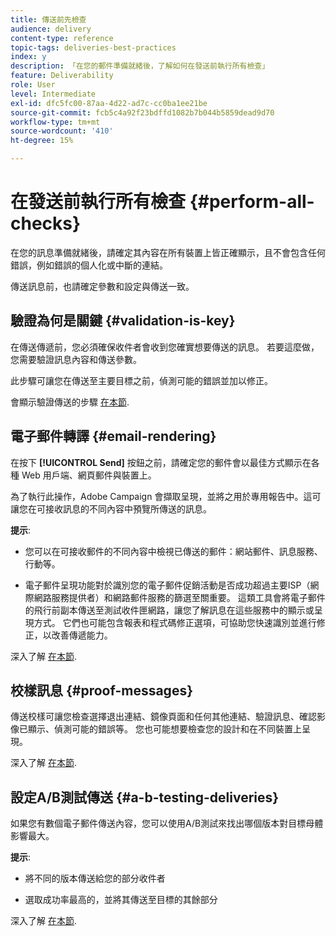 ```yaml
---
title: 傳送前先檢查
audience: delivery
content-type: reference
topic-tags: deliveries-best-practices
index: y
description: 「在您的郵件準備就緒後，了解如何在發送前執行所有檢查」
feature: Deliverability
role: User
level: Intermediate
exl-id: dfc5fc00-87aa-4d22-ad7c-cc0ba1ee21be
source-git-commit: fcb5c4a92f23bdffd1082b7b044b5859dead9d70
workflow-type: tm+mt
source-wordcount: '410'
ht-degree: 15%

---
```


# 在發送前執行所有檢查 {#perform-all-checks}

在您的訊息準備就緒後，請確定其內容在所有裝置上皆正確顯示，且不會包含任何錯誤，例如錯誤的個人化或中斷的連結。

傳送訊息前，也請確定參數和設定與傳送一致。

## 驗證為何是關鍵 {#validation-is-key}

在傳送傳遞前，您必須確保收件者會收到您確實想要傳送的訊息。 若要這麼做，您需要驗證訊息內容和傳送參數。

此步驟可讓您在傳送至主要目標之前，偵測可能的錯誤並加以修正。

會顯示驗證傳送的步驟 [在本節](../../sending/using/get-started-sending-messages.md#prepare-test-send).

## 電子郵件轉譯 {#email-rendering}

在按下 **[!UICONTROL Send]** 按鈕之前，請確定您的郵件會以最佳方式顯示在各種 Web 用戶端、網頁郵件與裝置上。

為了執行此操作，Adobe Campaign 會擷取呈現，並將之用於專用報告中。這可讓您在可接收訊息的不同內容中預覽所傳送的訊息。

**提示**:

* 您可以在可接收郵件的不同內容中檢視已傳送的郵件：網站郵件、訊息服務、行動等。

* 電子郵件呈現功能對於識別您的電子郵件促銷活動是否成功超過主要ISP（網際網路服務提供者）和網路郵件服務的篩選至關重要。 這類工具會將電子郵件的飛行前副本傳送至測試收件匣網路，讓您了解訊息在這些服務中的顯示或呈現方式。 它們也可能包含報表和程式碼修正選項，可協助您快速識別並進行修正，以改善傳遞能力。

深入了解 [在本節](../../sending/using/email-rendering.md).

## 校樣訊息 {#proof-messages}

傳送校樣可讓您檢查選擇退出連結、鏡像頁面和任何其他連結、驗證訊息、確認影像已顯示、偵測可能的錯誤等。 您也可能想要檢查您的設計和在不同裝置上呈現。

深入了解 [在本節](../../sending/using/sending-proofs.md).

## 設定A/B測試傳送 {#a-b-testing-deliveries}

如果您有數個電子郵件傳送內容，您可以使用A/B測試來找出哪個版本對目標母體影響最大。

**提示**:

* 將不同的版本傳送給您的部分收件者

* 選取成功率最高的，並將其傳送至目標的其餘部分

深入了解 [在本節](../../channels/using/designing-an-a-b-test-email.md).
